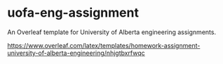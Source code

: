 # uofa-eng-assignment
An Overleaf template for University of Alberta engineering assignments.

https://www.overleaf.com/latex/templates/homework-assignment-university-of-alberta-engineering/nhjgtbxrfwqc

